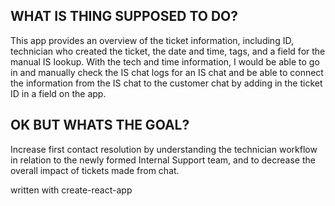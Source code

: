 ## WHAT IS THING SUPPOSED TO DO?

This app provides an overview of the ticket information, including ID, technician who created the ticket, the date and time, tags, and a field for the manual IS lookup. With the tech and time information, I would be able to go in and manually check the IS chat logs for an IS chat and be able to connect the information from the IS chat to the customer chat by adding in the ticket ID in a field on the app. 



## OK BUT WHATS THE GOAL?
Increase first contact resolution by understanding the technician workflow in relation to the newly formed Internal Support team, and to decrease the overall impact of tickets made from chat.
























written with create-react-app
